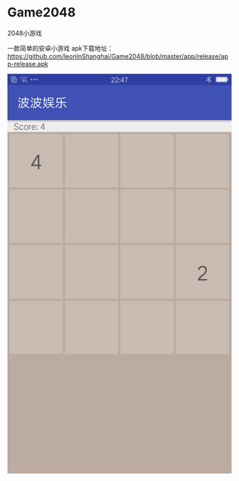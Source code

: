 # Game2048
2048小游戏

一款简单的安卓小游戏 apk下载地址：https://github.com/leonInShanghai/Game2048/blob/master/app/release/app-release.apk

<div align="center">
<img src="https://github.com/leonInShanghai/Game2048/blob/master/demoPic/Screenshot_2019-05-18-22-47-25-00.png" >
 </div></br>
